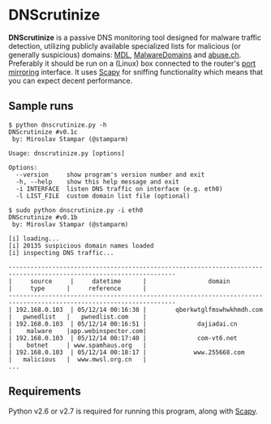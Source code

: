 DNScrutinize
============

**DNScrutinize** is a passive DNS monitoring tool designed for malware traffic detection, utilizing publicly available specialized lists for malicious (or generally suspicious) domains: [MDL](http://www.malwaredomainlist.com/hostslist/hosts.txt), [MalwareDomains](http://malwaredomains.lehigh.edu/files/domains.txt) and [abuse.ch](https://zeustracker.abuse.ch/blocklist.php?download=domainblocklist). Preferably it should be run on a (Linux) box connected to the router's [port mirroring](http://en.wikipedia.org/wiki/Port_mirroring) interface. It uses [Scapy](http://www.secdev.org/projects/scapy/) for sniffing functionality which means that you can expect decent performance.

Sample runs
----

```
$ python dnscrutinize.py -h
DNScrutinize #v0.1c
 by: Miroslav Stampar (@stamparm)

Usage: dnscrutinize.py [options]

Options:
  --version     show program's version number and exit
  -h, --help    show this help message and exit
  -i INTERFACE  listen DNS traffic on interface (e.g. eth0)
  -l LIST_FILE  custom domain list file (optional)
```

```
$ sudo python dnscrutinize.py -i eth0
DNScrutinize #v0.1b
 by: Miroslav Stampar (@stamparm)

[i] loading...
[i] 20135 suspicious domain names loaded
[i] inspecting DNS traffic...

--------------------------------------------------------------------------------------------------------------------
|     source     |     datetime      |                 domain                 |     type      |     reference      |
--------------------------------------------------------------------------------------------------------------------
| 192.168.0.103  | 05/12/14 00:16:38 |        qberkwtglfmswhwkhmdh.com        |   pwnedlist   |   pwnedlist.com    |
| 192.168.0.103  | 05/12/14 00:16:51 |              dajiadai.cn               |    malware    |app.webinspector.com|
| 192.168.0.103  | 05/12/14 00:17:40 |              com-vt6.net               |    botnet     | www.spamhaus.org   |
| 192.168.0.103  | 05/12/14 00:18:17 |             www.255668.com             |   malicious   |  www.mwsl.org.cn   |
...
```

Requirements
----

Python v2.6 or v2.7 is required for running this program, along with [Scapy](http://www.secdev.org/projects/scapy/).
